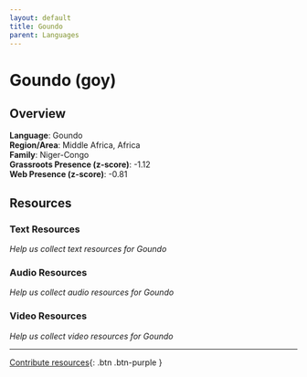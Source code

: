 ```yaml
---
layout: default
title: Goundo
parent: Languages
---
```


# Goundo (goy)

## Overview

**Language**: Goundo  
**Region/Area**: Middle Africa, Africa  
**Family**: Niger-Congo  
**Grassroots Presence (z-score)**: -1.12  
**Web Presence (z-score)**: -0.81  

## Resources

### Text Resources
*Help us collect text resources for Goundo*

### Audio Resources
*Help us collect audio resources for Goundo*

### Video Resources
*Help us collect video resources for Goundo*

---

[Contribute resources](https://forms.office.com/e/1SfLJx3u1r){: .btn .btn-purple }
